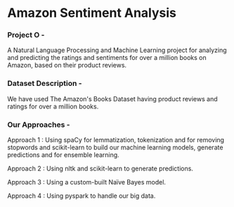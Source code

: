 # Amazon Sentiment Analysis


### Project O - 
A Natural Language Processing and Machine Learning project for analyzing and predicting the ratings and sentiments for over a million books on Amazon, based on their product reviews. 

### Dataset Description - 
We have used The Amazon's Books Dataset having product reviews and ratings for over a million books. 

### Our Approaches -  

Approach 1 : Using spaCy for lemmatization, tokenization and for removing stopwords and scikit-learn to build our machine learning models, generate predictions and for ensemble learning.

Approach 2 : Using nltk and scikit-learn to generate predictions.

Approach 3 : Using a custom-built Naïve Bayes model.

Approach 4 : Using pyspark to handle our big data.



